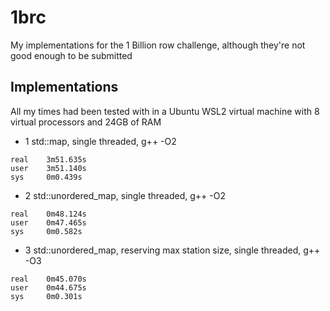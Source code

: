 # 1brc
My implementations for the 1 Billion row challenge, although they're not good enough to be submitted

## Implementations
All my times had been tested with in a Ubuntu WSL2 virtual machine with 8 virtual processors and 24GB of RAM

- 1 std::map, single threaded, g++ -O2
```console
real    3m51.635s
user    3m51.140s
sys     0m0.439s
```

- 2 std::unordered_map, single threaded, g++ -O2
```console
real    0m48.124s
user    0m47.465s
sys     0m0.582s
```

- 3 std::unordered_map, reserving max station size, single threaded, g++ -O3
```console
real    0m45.070s
user    0m44.675s
sys     0m0.301s
```